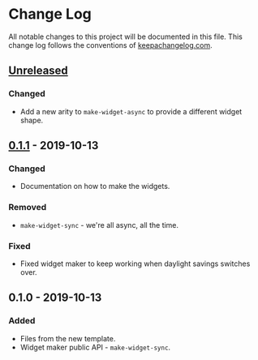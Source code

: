 # Change Log
All notable changes to this project will be documented in this file. This change log follows the conventions of [keepachangelog.com](http://keepachangelog.com/).

## [Unreleased]
### Changed
- Add a new arity to `make-widget-async` to provide a different widget shape.

## [0.1.1] - 2019-10-13
### Changed
- Documentation on how to make the widgets.

### Removed
- `make-widget-sync` - we're all async, all the time.

### Fixed
- Fixed widget maker to keep working when daylight savings switches over.

## 0.1.0 - 2019-10-13
### Added
- Files from the new template.
- Widget maker public API - `make-widget-sync`.

[Unreleased]: https://github.com/your-name/tmp-minigma/compare/0.1.1...HEAD
[0.1.1]: https://github.com/your-name/tmp-minigma/compare/0.1.0...0.1.1
